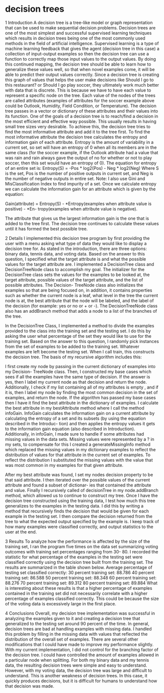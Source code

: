 # decision trees
1 Introduction
A decision tree is a tree-like model or graph representation that can be used to make sequential
decision problems. Decision trees are one of the most simplest and successful supervised learning
techniques which results in decision trees being one of the most commonly used methods in the
field of artificial intelligence. Supervised learning is a type of machine learning feedback that gives
the agent (decision tree in this case) a collection of input-output examples so then the decision
tree can use a function to correctly map those input values to the output values. By doing this
continued mapping, the decision tree should be able to learn how to generalize these values well,
so that when novel examples come, it will be able to predict their output values correctly. Since
a decision tree is creating this graph of values that helps the user make decisions like Should I go
to this restaurant? or Should I go play soccer, they ultimately work much better with data that is
discrete. This is because we have to have each value to represent a specific node on the tree. Each
value of the nodes of the trees are called attributes (examples of attributes for the soccer example
above could be Outlook, Humidity, Field Condition, or Temperature). The decision tree passes in
a vector or dictionary of these attributes and their values into its function. One of the goals of a
decision tree is to reach/find a decision in the most efficient and effective way possible. This usually
results in having small tree sizes very desirable. To achieve this, the decision tree tries to find the
most informative attribute and add it to the tree first. To find the most informative attribute the
decision tree calculates the entropy and information gain of each attribute. Entropy is the amount
of variability in a current set, so set will have an entropy of 0 when all its members are in the same
class (for the soccer example, if the Outlook attribute had a value that was rain and rain always
gave the output of no for whether or not to play soccer, then this set would have an entropy of 0).
The equation for entropy of an entire set is:
Entropy(S) = -Pos * log2(Pos) - Neg * log2(Neg)
Where S is the set, Pos is the number of positive outputs in current set, and Neg is the number
of negative outputs in entire set. Note: I also use Gini and MisClassification Index to find impurity of a set. Once we calculate entropy we can calculate the information gain
for an attribute which is given by the equation:

Gain(attribute) = Entropy(S) - *Entropy(examples when attribute value is positive) - *En-
tropy(examples when attribute value is negative).

The attribute that gives us the largest information gain is the one that is added to the tree
first. The decision tree continues to calculate these values until it has formed the best possible tree.


2 Details
I implemented this decision tree program by first providing the user with a menu asking what
type of data they would like to display a decision tree for. As stated in the introduction, there are
three options: binary data, tennis data, and voting data. Based on the answer to this question, I
specified what the target attribute is and what the possible values for the target attribute are.
I implemented a DecisionTree class and DecisionTreeNode class to accomplish my goal. The
initializer for the DecisionTree class sets the values for the examples to be looked at, the target
attribute, possible values of the target attribute, and the list of possible attributes. The Decision-
TreeNode class also initializes the examples so that are being focused on, in addition, it contains
properties such as whether the current node is a leaf, what level in the tree the current node is at,
the best attribute that the node will be labeled, and the label of the decision (for example: yes or
no or + or -). The DecisionTreeNode class also has an addBranch method that adds a node to a
list of the branches of the tree.

In the DecisionTree Class, I implemented a method to divide the examples provided to the
class into the training set and the testing set. I do this by asking the user what percentage of the
set they would like to use for the training set. Based on the answer to this question, I randomly
pick instances from the set of examples to be added to the training set. Whatever examples are
left become the testing set.
When I call train, this constructs the decision tree. The basis of my recursive algorithm
includes this:

I first create my node by passing in the current dictionary of examples into my Decision-
TreeNode class. Then, I constructed my base cases which sees if all the examples have the same
type of decision. If the answer is yes, then I label my current node as that decision and return
the node. Additionally, I check if my list containing all of my attributes is empty , and if it is,
then I label my node by finding the most common decision in the set of examples, and return
the node. If the algorithm has passed my base cases then I have it find the best attribute in
the dictionary of examples. I calculate the best attribute in my bestAttribute method where
I call the method infoGain. InfoGain calculates the information gain on a current attribute by
calculating the entropy of a set and its subsets (by using the equation described in the Introduc-
tion) and then applies the entropy values it gets to the information gain equation (also described
in Introduction). Additionally, in infoGain, I made sure to handle if some attributes had missing
values in the data sets. Missing values were represented by a ? in my sets, to compensate for
this I created a generateMissingInfo method which replaced the missing values in my dictionary
examples to reflect the distribution of values for that attribute in the current set of examples. To
reflect the distribution I substituted the missing values with the value that was most common in
my examples for that given attribute.

After my best attribute was found, I set my nodes decision property to be that said attribute.
I then iterated over the possible values of the current attribute and found a subset of dictionar-
ies that contained the attribute and value. Finally I recursively called of decisionTree in my
node.addBranch method, which allowed us to continue to construct my tree.
Once I have the decision tree constructed using the training data, I test how much this tree
generalizes to the examples in the testing data. I did this by writing a method that recursively
finds the decision that would be given for each example in the testing set. I then compare the
decision returned from the tree to what the expected output specified by the example is. I keep
track of how many examples were classified correctly, and output statistics to the user at the end.


3 Results
To analyze how the performance is affected by the size of the training set, I ran the program five
times on the data set summarizing voting outcomes with training set percentages ranging from 30-
80. I recorded the statistic for what percentage of the examples in the testing set were classified
correctly using the decision tree built from the training set. The results are summarized in the
table shown below.
Average percentage of testing set classified correctly: 30 percent training set: 88.786 40 percent
training set: 86.588 50 percent training set: 88.348 60 percent training set: 88.276 70 percent
training set: 89.312 80 percent training set: 89.884
What is interesting about these results is that a higher percentage of examples contained in the
training set did not necessarily correlate with a higher percentage of examples classified correctly.
This could be because the size of the voting data is excessively large in the first place.

4 Conclusions
Overall, my decision tree implementation was successful in analyzing the examples given to it and
creating a decision tree that generalized to the testing set around 90 percent of the time. In general,
decision trees are bad at handling examples with missing data. I handled this problem by filling
in the missing data with values that reflected the distribution of the overall set of examples. There
are several other modifications that I could have made to improve my performance slightly. With
my current implementation, I did not control for the branching factor of the decision tree. I
could have controlled the amount of examples allowed in a particular node when splitting. For
both my binary data and my tennis data, the resulting decision trees were simple and easy to
understand. However, with my voting data, the decision tree was large and difficult to understand.
This is another weakness of decision trees. In this case, it quickly produces decisions, but it is
difficult for humans to understand how that decision was made.
